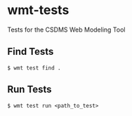 # wmt-tests
Tests for the CSDMS Web Modeling Tool

## Find Tests

    $ wmt test find .

## Run Tests

    $ wmt test run <path_to_test>

